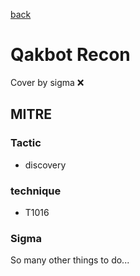 [back](../index.md)
# Qakbot Recon
Cover by sigma :x: 

## MITRE
### Tactic
  - discovery

### technique
  - T1016

### Sigma

 So many other things to do...